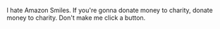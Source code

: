 I hate Amazon Smiles. If you're gonna donate money to charity, donate money to charity. Don't make me click a button.

